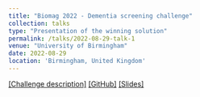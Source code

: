 ```yaml
---
title: "Biomag 2022 - Dementia screening challenge"
collection: talks
type: "Presentation of the winning solution"
permalink: /talks/2022-08-29-talk-1
venue: "University of Birmingham"
date: 2022-08-29
location: 'Birmingham, United Kingdom'
---
```


[[Challenge description]](https://biomag2020.org/awards/data-analysis-competitions/)
[[GitHub]](https://github.com/apmellot/Dementia_screening_challenge_biomag_2022)
[[Slides]](files/biomag_competition.pdf)